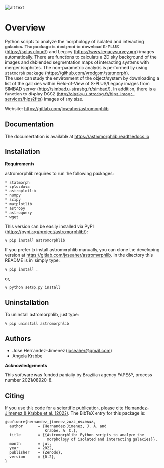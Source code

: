 ![alt text](logo.png)

# Overview

Python scripts to analyze the morphology of isolated and interacting galaxies.
The package is designed to download S-PLUS (https://splus.cloud/) and
Legacy (https://www.legacysurvey.org) images automatically. There are functions
to calculate a 2D sky background of the images and deblended segmentation maps of
interacting systems with merger isophotes. The non-parametric analysis is
performed by using `statmorph` package (https://github.com/vrodgom/statmorph).  
The user can study the environment of the object/system by downloading a list of
the galaxies within Field-of-View of S-PLUS/Legacy images from SIMBAD server
(http://simbad.u-strasbg.fr/simbad/). In addition, there is a function to
display DSS2 (http://alasky.u-strasbg.fr/hips-image-services/hips2fits) images
of any size.

Website: https://gitlab.com/joseaher/astromorphlib

## Documentation

The documentation is available at https://astromorphlib.readthedocs.io


## Installation

**Requirements**

astromorphlib requires to run the following packages:

    * statmorph
    * splusdata
    * astroplotlib
    * numpy
    * scipy
    * matplotlib
    * astropy
    * astroquery
    * wget


This version can be easily installed via PyPI (https://pypi.org/project/astromorphlib/):

    % pip install astromorphlib

If you prefer to install astromorphlib manually, you can clone the developing
version at https://gitlab.com/joseaher/astromorphlib. In the directory this
README is in, simply type:

    % pip install .

or,

    % python setup.py install

## Uninstallation

To uninstall astromorphlib, just type:

    % pip uninstall astromorphlib


## Authors

- Jose Hernandez-Jimenez (joseaher@gmail.com)
- Angela Krabbe                              


**Acknowledgements**

This software was funded partially by Brazilian agency FAPESP,
process number 2021/08920-8.

## Citing

If you use this code for a scientific publication, please
cite [Hernandez-Jimenez & Krabbe et al. (2022)](https://zenodo.org/records/6940848#.YzS4ENXMJH4).
The BibTeX entry for this package is:

```
@software{hernandez_jimenez_2022_6940848,
  author       = {Hernandez-Jimenez, J. A. and
                  Krabbe, A. C.},
  title        = {{Astromorphlib: Python scripts to analyze the
                   morphology of isolated and interacting galaxies}},
  month        = jul,
  year         = 2022,
  publisher    = {Zenodo},
  version      = {0.2},
}
```
